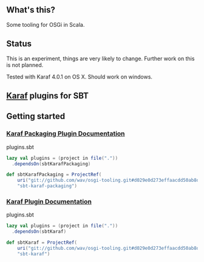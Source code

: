 ## What's this?

Some tooling for OSGi in Scala.

## Status

This is an experiment, things are very likely to change. Further work on this is not planned.

Tested with Karaf 4.0.1 on OS X. Should work on windows.

## [Karaf](https://karaf.apache.org/) plugins for SBT

## Getting started

### [Karaf Packaging Plugin Documentation](KarafPackagingPlugin.md)

plugins.sbt
```scala
lazy val plugins = (project in file("."))
  .dependsOn(sbtKarafPackaging)

def sbtKarafPackaging = ProjectRef(
	uri("git://github.com/wav/osgi-tooling.git#d029e0d273effaacdd50ab8daafe153a88763f0b"),
	"sbt-karaf-packaging")
```

### [Karaf Plugin Documentation](KarafPlugin.md)

plugins.sbt
```scala
lazy val plugins = (project in file("."))
  .dependsOn(sbtKaraf)

def sbtKaraf = ProjectRef(
	uri("git://github.com/wav/osgi-tooling.git#d029e0d273effaacdd50ab8daafe153a88763f0b"),
	"sbt-karaf")
```
